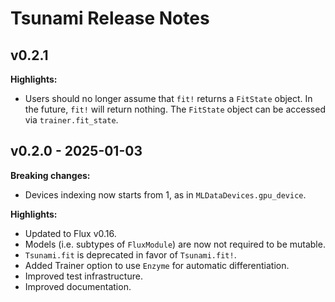 # Tsunami Release Notes

## v0.2.1 

**Highlights:**
- Users should no longer assume that `fit!` returns a `FitState` object. 
  In the future, `fit!` will return nothing. The `FitState` object can be accessed via `trainer.fit_state`.

## v0.2.0 - 2025-01-03

**Breaking changes:**
- Devices indexing now starts from 1, as in `MLDataDevices.gpu_device`.

**Highlights:**
- Updated to Flux v0.16.
- Models (i.e. subtypes of `FluxModule`) are now not required to be mutable.
- `Tsunami.fit` is deprecated in favor of `Tsunami.fit!`.
- Added Trainer option to use `Enzyme` for automatic differentiation.
- Improved test infrastructure.
- Improved documentation.
